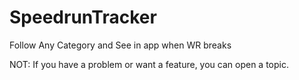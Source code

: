 # SpeedrunTracker
Follow Any Category and See in app when WR breaks

NOT: If you have a problem or want a feature, you can open a topic.

